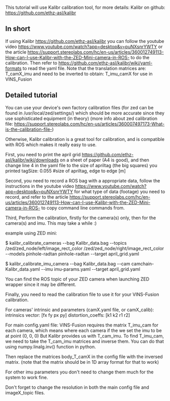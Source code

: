 
This tutorial will use Kalibr calibration tool, for more details:
Kalibr on github: https://github.com/ethz-asl/kalibr

## In short

If using Kalibr https://github.com/ethz-asl/kalibr you can follow the youtube video https://www.youtube.com/watch?app=desktop&v=puNXsnrYWTY or the article https://support.stereolabs.com/hc/en-us/articles/360012749113-How-can-I-use-Kalibr-with-the-ZED-Mini-camera-in-ROS- to do the calibration.
Then refer to https://github.com/ethz-asl/kalibr/wiki/yaml-formats to read the yaml file.
Note that the translation matrices are: T_camX_imu and need to be inverted to obtain: T_imu_camX for use in VINS_Fusion

## Detailed tutorial

You can use your device's own factory calibration files (for zed can be found in /usr/local/zed/settings/) which should be more accurate since they use sophisticated equipment (in theory)
(more info about zed calibration file: https://support.stereolabs.com/hc/en-us/articles/360007497173-What-is-the-calibration-file-)

Otherwise, Kalibr calibration is a great tool for calibration, and is compatible with ROS which makes it really easy to use.

First, you need to print the april grid https://github.com/ethz-asl/kalibr/wiki/downloads on a sheet of paper (A4 is good), and then change line 4 in the yaml file to the size of apriltag (the big squares) you printed
tagSize: 0.055             #size of apriltag, edge to edge [m]

Second, you need to record a ROS bag with a appropriate data, follow the instructions in the youtube video https://www.youtube.com/watch?app=desktop&v=puNXsnrYWTY for what type of data (footage) you need to record, and refer to the article https://support.stereolabs.com/hc/en-us/articles/360012749113-How-can-I-use-Kalibr-with-the-ZED-Mini-camera-in-ROS- to copy command line commands from.

Third, Perform the calibration, firstly for the camera(s) only, then for the camera(s) and imu. This may take a while :)

example using ZED mini:

$ kalibr_calibrate_cameras --bag Kalibr_data.bag --topics /zed/zed_node/left/image_rect_color /zed/zed_node/right/image_rect_color --models pinhole-radtan pinhole-radtan --target april_grid.yaml

$ kalibr_calibrate_imu_camera --bag Kalibr_data.bag --cam camchain-Kalibr_data.yaml --imu imu-params.yaml --target april_grid.yaml

You can find the ROS topic of your ZED camera when launching ZED wrapper since it may be different.

Finally, you need to read the calibration file to use it for your VINS-Fusion calibration.

For cameras' intrinsic and parameters (camX.yaml file, or camX_calib):
intrinsics vector: [fx fy px py]
distortion_coeffs: [k1 k2 r1 r2]

For main config.yaml file:
VINS-Fusion requires the matrix T_imu_cam for each camera, which means where each camera if the we set the imu to be at point (0, 0, 0)
But Kalibr provides us with T_cam_imu.
To find T_imu_cam, we need to take the T_cam_imu matrices and inverse them.
You can do that using numpy.linalg.inv() function in python.

Then replace the matrices body_T_camX in the config file with the inversed matrix. (note that the matrix should be in 1D array format for that to work)

For other imu parameters you don't need to change them much for the system to work fine.


Don't forget to change the resolution in both the main config file and imageX_topic files.
